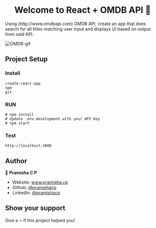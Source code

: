 <h1 align="center">Welcome to React + OMDB API 👋</h1>
<p>
Using (http://www.omdbapi.com) OMDB API, create an app that does search for all titles matching user input and displays UI based on output from said API.
</p>

![OMDB-gif](./src/assets/images/moviefinder.gif)

## Project Setup

### Install
```
create-react-app
npm
git
```
### RUN
```
# npm install
# Update .env.development with your API Key
# npm start
```
### Test
```
http://localhost:3000
```

## Author

👤 **Pramisha C P**

* Website: www.pramisha.cp
* Github: [@pramishacp](https://github.com/pramishacp)
* LinkedIn: [@pramishacp](https://linkedin.com/in/pramishacp)

## Show your support

Give a ⭐️ if this project helped you!
